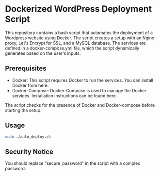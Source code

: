 # Dockerized WordPress Deployment Script
This repository contains a bash script that automates the deployment of a Wordpress website using Docker. The script creates a setup with an Nginx proxy, Let's Encrypt for SSL, and a MySQL database. The services are defined in a docker-compose.yml file, which the script dynamically generates based on the user's inputs.

## Prerequisites
- Docker: This script requires Docker to run the services. You can install Docker from here.
- Docker-Compose: Docker-Compose is used to manage the Docker services. Installation instructions can be found here.

The script checks for the presence of Docker and Docker-compose before starting the setup.

## Usage

```bash
sudo ./auto_deploy.sh
```

## Security Notice

You should replace "secure_password" in the script with a complex password.
